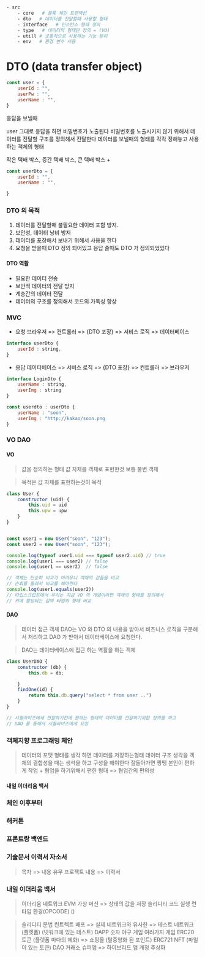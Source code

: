 # 

```sh
- src
    - core   # 블록 체인 트랜잭션
    - dto   # 데이터를 전달할때 사용할 형태
    - interface   # 인스턴스 형태 정의
    - type   # 데이터의 형태만 정의 = (VO)
    - utill # 공통적으로 사용하는 기능 분리
    - env   # 환경 변수 사용

```

# DTO (data transfer object)
```js
const user = {
    userId : "",
    userPw : "",
    userName : "",
}
```
응답을 보낼때

user 그대로 응답을 하면 비밀번호가 노출된다
비밀번호를 노출시키지 않기 위해서 데이터를 전달할 구조를 정의해서 전달한다
데이터를 보낼때의 형태를 각각 정해놓고 사용하는 객체의 형태

작은 택배 박스, 증간 택배 박스, 큰 택배 박스
+
```js
const userDto = {
    userId : "",
    userName : "",

}

```

### DTO 의 목적 
1. 데이터를 전달할때 불필요한 데이터 포함 방지. 
2. 보안성, 데이터 낭비 방지
3. 데이터를 포장해서 보내기 위해서 사용을 한다
4. 요청을 받을때 DTO 정의 되어있고 응답 줄때도 DTO 가 정의되었있다


#### DTO 역활
- 필요한 데이터 전송
- 보안적 데이터의 전달 방지
- 계층간의 데이터 전달
- 데이터의 구조를 정의해서 코드의 가독성 향상


### MVC
- 요청
브라우저 => 컨트롤러 => {DTO 포장} => 서비스 로직 => 데이터베이스

```js
interface userDto {
    userId : string,
} 
```

- 응답
데이터베이스 => 서비스 로직 => {DTO 포장} => 컨트롤러 => 브라우저

```js
interface LoginDto {
    userName : string,
    userImg : string
}

const userdto : userDto {
    userName : "soon",
    userImg : "http://kakao/soon.png
}
```

### VO DAO 

#### VO 
> 값을 정의하는 형태 값 자체를 객체로 표현한것
> 보통 불변 객체

> 목적은 값 자체를 표현하는것이 목적

```js
class User {
    constructor (uid) {
        this.uid = uid
        this.upw = upw
    }
}


const user1 = new User("soon", "123");
const user2 = new User("soon", "123");

console.log(typeof user1.uid === typeof user2.uid) // true
console.log(user1 === user2) // false
console.log(user1 == user2)  // false

// 객체는 단순히 비교가 어려우니 객체의 값들을 비교
// 순회를 돌려서 비교를 해야한다
console.log(user1.equals(user2))
// 타입스크립트에서 우리는 지금 VO 의 개념이라면 객체의 형태를 정의해서
// 키에 할당되는 값의 타입의 형태 비교

```

#### DAO 
> 데이터 접근 객체
> DAO는 VO 와 DTO 의 내용을 받아서
> 비즈니스 로직을 구분해서 처리하고 DAO 가 받아서 데이터베이스에 요청한다.


> DAO는 데이터베이스에 접근 하는 역활을 하는 객체

```js
class UserDAO {
    constructor (db) {
        this.db = db;

    }
    findOne(id) {
        return this.db.query("select * from user ..")
    }
}

// 시퀄라이즈에세 전달하기전에 원하는 형태의 데이터를 전달하기위한 정의를 하고
// DAO 를 통해서 시퀄라이즈에게 요청

```

### 객체지향 프로그래밍 체안
> 데이터의 포맷 형태를 생각 하면
> 데이터를 저장하는형태
> 데이터 구조 
> 생각을 객체의 결합성을 때는 생석을 하고 구성을 해야한다
> 잘돌아가면 짱땡
> 본인이 편하게 작업 + 협업을 하기위해서 편한 형태 => 협업간의 편의성


#### 내일 이더리움 백서


### 체인 이후부터

### 해커톤

### 프론트랑 백엔드

### 기술문서 이력서 자소서
> 목차 => 내용
> 유무 
> 프로젝트 내용 => 이력서


### 내일 이더리움 백서
> 이더리움 네트워크
> EVM 가상 머신 => 상태의 값을 저장 솔리디티 코드 실행 런타임 환경(OPCODE) ()


> 솔리디티 문법
> 컨트렉트 배포 => 실제 네트워크와 유사한 => 테스트 네트워크(플렛폼) (넷워크에 있는 테스트)
> DAPP
> 숫자 야구 게임
> 여러가지 게임
> ERC20 토큰 (플렛폼 마다의 제화) => 쇼핑몰 (탈중앙화 된 포인트) 
> ERC721 NFT (파일이 있는 토큰) 
> DAO
> 거래소
> 슈퍼앱 => 하이브리드 앱
> 계정 추상화      